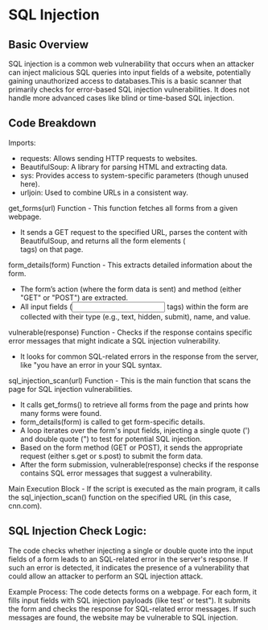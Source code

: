 # SQL Injection

## Basic Overview 
SQL injection is a common web vulnerability that occurs when an attacker can inject malicious SQL queries into input fields of a website, potentially gaining unauthorized access to databases.This is a basic scanner that primarily checks for error-based SQL injection vulnerabilities. It does not handle more advanced cases like blind or time-based SQL injection.

## Code Breakdown 

Imports:

- requests: Allows sending HTTP requests to websites.
- BeautifulSoup: A library for parsing HTML and extracting data.
- sys: Provides access to system-specific parameters (though unused here).
- urljoin: Used to combine URLs in a consistent way.

 get_forms(url) Function - This function fetches all forms from a given webpage.
 - It sends a GET request to the specified URL, parses the content with BeautifulSoup, and returns all the form elements (<form> tags) on that page.

 form_details(form) Function - This extracts detailed information about the form.
 - The form’s action (where the form data is sent) and method (either "GET" or "POST") are extracted.
 - All input fields (<input> tags) within the form are collected with their type (e.g., text, hidden, submit), name, and value.

  vulnerable(response) Function - Checks if the response contains specific error messages that might indicate a SQL injection vulnerability.
  - It looks for common SQL-related errors in the response from the server, like "you have an error in your SQL syntax.

  sql_injection_scan(url) Function - This is the main function that scans the page for SQL injection vulnerabilities.
  - It calls get_forms() to retrieve all forms from the page and prints how many forms were found.
  - form_details(form) is called to get form-specific details.
  - A loop iterates over the form's input fields, injecting a single quote (') and double quote (") to test for potential SQL injection.
  - Based on the form method (GET or POST), it sends the appropriate request (either s.get or s.post) to submit the form data.
  - After the form submission, vulnerable(response) checks if the response contains SQL error messages that suggest a vulnerability.

  Main Execution Block - If the script is executed as the main program, it calls the sql_injection_scan() function on the specified URL (in this case, cnn.com).

  ## SQL Injection Check Logic:
  The code checks whether injecting a single or double quote into the input fields of a form leads to an SQL-related error in the server's response. If such an error is detected, it indicates the presence of a vulnerability that could allow an attacker to perform an SQL injection attack.
  
  Example Process:
  The code detects forms on a webpage.
  For each form, it fills input fields with SQL injection payloads (like test' or test").
  It submits the form and checks the response for SQL-related error messages.
  If such messages are found, the website may be vulnerable to SQL injection.
